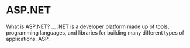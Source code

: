 # ASP.NET

What is ASP.NET? ... .NET is a developer platform made up of tools, programming languages, and libraries for building many different types of applications. ASP.